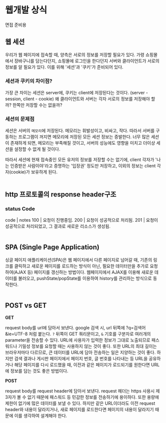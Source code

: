 # 웹개발 상식

면접 준비용  

## 웹 세션

 우리가 웹 페이지에 접속할 때, 양측은 서로의 정보를 저장할 필요가 있다. 가령 쇼핑몰에서 장바구니를 담는다던지, 쇼핑몰에 로그인을 한다던지 서버와 클라이언트가 서로의 정보를 알 필요가 있다. 이를 위해 '세션'과 '쿠키'가 준비되어 있다.  

### 세션과 쿠키의 차이점?

 가장 큰 차이는 세션은 server에, 쿠키는 client에 저장된다는 것이다. (server - session, client - cookie) 왜 클라이언트와 서버는 각자 서로의 정보를 저장해야 할까? 한쪽만 저장할 수는 없을까?  

### 세션의 문제점

 세션은 서버의 `메모리`에 저장된다. 메모리는 휘발성이고, 비싸고, 작다. 따라서 서버를 구동하는 프로그램이 꺼지면 메모리에 저장된 모든 세션 정보는 증발한다. 너무 많은 세션이 존재하게 되면, 메모리는 부족해질 것이고, 서버의 성능에도 영향을 미치고 더이상 세션을 설정할 수 없게 될 것이다.

 따라서 세션에 현재 접속중인 모든 유저의 정보를 저장할 수는 없기에, client 각자가 '나는 인증받은 사람이야'라고 증명하는 '입장권' 정도만 저장하고, 이외의 정보는 client 각자(cookie)가 보유하게 된다.
<br><br>

## http 프로토콜의 response header구조

### status Code

code | notes
100 | 요청이 진행중임.
200 | 요청이 성공적으로 처리됨.
201 | 요청이 성공적으로 처리되었고, 그 결과로 새로운 리소스가 생성됨.
<br><br>

## SPA (Single Page Application)

싱글 페이지 애플리케이션(SPA)은 웹 페이지에서 다른 페이지로 넘어갈 때, 기존의 링크를 클릭하고 새로운 페이지를 로드하는 방식이 아닌, 필요한 데이터만을 추가로 요청하여(AJAX 등) 페이지를 갱신하는 방법이다. 웹페이지에서 AJAX를 이용해 새로운 데이터를 불러오고, pushState/popState를 이용하여 history를 관리하는 방식으로 동작한다.
<br><br>

## POST vs GET

__GET__  
 
 request body를 url에 담아서 보낸다. google 검색 시, url 뒤쪽에 ?q=검색어&ie=UTF-8 처럼 붙는다. `?` 뒤쪽이 GET 쿼리문이고, `&` 기호를 구분자로 여러개의 parameter을 전송할 수 있다. URL에 사용자가 입력한 정보가 그대로 노출되므로 패스워드나 기밀성 정보를 요청할 때는 사용하지 않는 것이 좋다. 또한 URL의 최대 길이는 브라우저마다 다르므로, 큰 데이터를 URL에 담아 전송하는 일은 지양하는 것이 좋다. 하지만 검색 결과나 게시판 페이지에서 페이지 번호, 글 번호를 나타내는 등 URL을 공유하거나 해당 페이지를 다시 로드했을 때, 이전과 같은 페이지가 로드되기를 원한다면 URL에 정보를 담는 것도 좋은 방법이다.

__POST__  

 request body를 request header에 담아서 보낸다. request 헤더는 https 사용시 제 3자가 볼 수 없기 때문에 패스워드 등 민감한 정보를 전송하기에 용이하다. 또한 용량에 제한이 없기에 많은 데이터를 보낼 수 있다. 하지만 같은 URL이더라도 이전 request header와 내용이 달라지거나, 새로 페이지를 로드한다면 페이지의 내용이 달라지기 때문에 이를 생각하여 설계해야 한다.